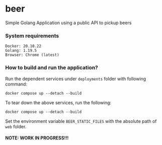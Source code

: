 # beer
Simple Golang Application using a public API to pickup beers

### System requirements

```
Docker: 20.10.22
Golang: 1.19.5
Browser: Chrome (latest)
```


### How to build and run the application?

Run the dependent services under `deployments` folder with following command:

`docker compose up --detach --build`

To tear down the above services, run the following:

`docker compose up --detach --build`

Set the environment variable `BEER_STATIC_FILES` with the absolute path of `web` folder.

#### NOTE: WORK IN PROGRESS!!!
